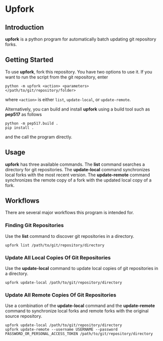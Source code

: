 # Upfork

## Introduction
**upfork** is a python program for automatically batch updating git repository forks.

## Getting Started
To use **upfork**, fork this repository. You have two options to use it.
If you want to run the script from the git repository, enter

```
python -m upfork <action> <parameters> </path/to/git/repository/folder>
```

where `<action>` is either `list`, `update-local`, or `update-remote`.

Alternatively, you can build and install **upfork** using a build tool such 
as **pep517** as follows

```
python -m pep517.build .
pip install .
```
and the call the program directly.

## Usage
**upfork** has three available commands. The **list** command searches a directory 
for git repositories. The **update-local** command synchronizes local forks with 
the most recent version. The **update-remote** command synchronizes the remote 
copy of a fork with the updated local copy of a fork.

## Workflows
There are several major workflows this program is intended for.

### Finding Git Repositories
Use the **list** command to discover git repositories in a directory.

```
upfork list /path/to/git/repository/directory
```

### Update All Local Copies Of Git Repositories
Use the **update-local** command to update local copies of git repositories in 
a directory.

```
upfork update-local /path/to/git/repository/directory
```

### Update All Remote Copies Of Git Repositories
Use a combination of the **update-local** command and the **update-remote** 
command to synchronize local forks and remote forks with the original source 
repository.

```
upfork update-local /path/to/git/repository/directory
upfork update-remote --username USERNAME --password PASSWORD_OR_PERSONAL_ACCESS_TOKEN /path/to/git/repository/directory
```
